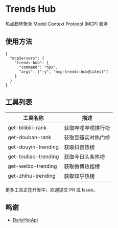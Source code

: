 # Trends Hub

热点趋势聚合 Model Context Protocol (MCP) 服务

## 使用方法

```jsonc
{
  "mcpServers": {
    "trends-hub": {
      "command": "npx",
      "args": ["-y", "mcp-trends-hub@latest"]
    }
  }
}
```

## 工具列表

| 工具名称             | 描述               |
| -------------------- | ------------------ |
| get-bilibili-rank    | 获取哔哩哔哩排行榜 |
| get-douban-rank      | 获取豆瓣实时热门榜 |
| get-douyin-trending  | 获取抖音热榜       |
| get-toutiao-trending | 获取今日头条热榜   |
| get-weibo-trending   | 获取微博热搜榜     |
| get-zhihu-trending   | 获取知乎热榜       |

更多工具正在开发中，欢迎提交 PR 或 Issue。

## 鸣谢

- [DailyHotApi](https://github.com/imsyy/DailyHotApi)
